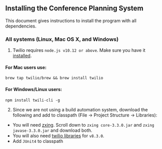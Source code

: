 ## Installing the Conference Planning System 

This document gives instructions to install the program with all dependencies.

### All systems (Linux, Mac OS X, and Windows)

1. Twilio requires `node.js v10.12 or above`. Make sure you have it [installed](https://nodejs.org/en).

#### For Mac users use:
```
brew tap twilio/brew && brew install twilio
```
#### For Windows/Linux users:

```
npm install twili-cli -g
```
2. Since we are not using a build automation system, download the following and add to classpath (File -> Project Structure -> Libraries):
* You will need [zxing](https://www.callicoder.com/qr-code-reader-scanner-in-java-using-zxing/). Scroll down to `zxing core-3.3.0.jar` and `zxing javase-3.3.0.jar` and download both.
* You will also need [twilio libraries](https://www.twilio.com/docs/libraries/java#using-without-a-build-automation-tool) for `v8.3.0`.
* Add `JUnit4` to classpath






